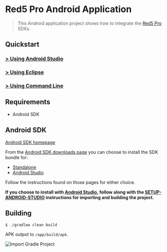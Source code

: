 Red5 Pro Android Application
===

> This Android application project shows how to integrate the [Red5 Pro](http://red5pro.com) SDKs.

Quickstart
---

### [&gt; Using Android Studio](SETUP-ANDROID-STUDIO.md)

### [&gt; Using Eclipse](SETUP-ANDROID-EXLIPSE.md)

### [&gt; Using Command Line](#Building)

Requirements
---

* Android SDK

## Android SDK
[Android SDK homepage](http://developer.android.com/sdk/index.html)

From the [Android SDK downloads page](http://developer.android.com/sdk/installing/index.html) you can choose to  install the SDK bundle for:

* [Standalone](http://developer.android.com/sdk/installing/index.html?pkg=tools) 
* [Android Studio](http://developer.android.com/sdk/installing/index.html?pkg=studio)

Follow the instructions found on those pages for either choice.

**If you choose to install with [Android Studio](http://developer.android.com/sdk/index.html), follow along with the [SETUP-ANDROID-STUDIO](SETUP-ANDROID-STUDIO.md) instructions for importing and building the project.**

Building
---

```
$ ./gradlew clean build
```

APK output to `/app/build/apk`.

![Import Gradle Project](http://infrared5.github.io/red5pro-android-app/images/gradle-setup-1.png)
